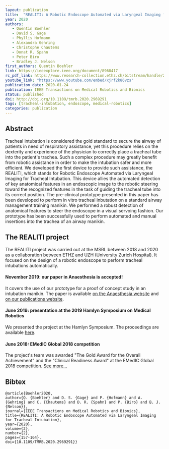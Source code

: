 ```yaml
---
layout: publication
title:  "REALITI: A Robotic Endoscope Automated via Laryngeal Imaging for Tracheal Intubation"
year: 2020
authors: 
   - Quentin Boehler
   - David S. Gage
   - Phyllis Hofmann
   - Alexandra Gehring
   - Christophe Chautems
   - Donat R. Spahn
   - Peter Biro
   - Bradley J. Nelson
first_authors: Quentin Boehler
link: https://ieeexplore.ieee.org/document/8968417
rc_pdf_link: https://www.research-collection.ethz.ch/bitstream/handle/20.500.11850/417700/REALITI_TMRB_final.pdf
youtube_link: "https://www.youtube.com/embed/xjrf2k86vzs"
publication_date: 2020-01-24
publication: IEEE Transactions on Medical Robotics and Bionics
status: published
doi: http://doi.org/10.1109/tmrb.2020.2969291
tags: [tracheal-intubation, endoscope, medical-robotics]
categories: publication
---
```


## Abstract ##
Tracheal intubation is considered the gold standard to secure the airway of patients in need of respiratory assistance, yet this procedure relies on the dexterity and experience of the physician to correctly place a tracheal tube into the patient's trachea. Such a complex procedure may greatly benefit from robotic assistance in order to make the intubation safer and more efficient. We developed the first device to provide such assistance, the REALITI, which stands for Robotic Endoscope Automated via Laryngeal Imaging for Tracheal Intubation. This device allies the automated detection of key anatomical features in an endoscopic image to the robotic steering toward the recognized features in the task of guiding the tracheal tube into its correct position. The pre-clinical prototype presented in this paper has been developed to perform in vitro tracheal inbutation on a standard airway management training manikin. We performed a robust detection of anatomical features to steer the endoscope in a visual servoing fashion. Our prototype has been successfully used to perform automated and manual insertions into the trachea of an airway manikin.

## The REALITI project ##
The REALITI project was carried out at the MSRL between 2018 and 2020 as a collaboration between ETHZ and UZH (University Zurich Hospital). It focused on the design of a robotic endoscope to perform tracheal intubations automatically.

#### November 2019: our paper in Anaesthesia is accepted! ####
It covers the use of our prototype for a proof of concept study in an intubation manikin. The paper is available [on the Anaesthesia website](https://associationofanaesthetists-publications.onlinelibrary.wiley.com/doi/full/10.1111/anae.14945) and [on our publications website](../../../2020/01/03/realiti_anaesthesia.html).

#### June 2019: presentation at the 2019 Hamlyn Symposium on Medical Robotics ####
We presented the project at the Hamlyn Symposium. The proceedings are available [here](https://www.research-collection.ethz.ch/bitstream/handle/20.500.11850/393102/2/hamlyn_realiti_final.pdf).

#### June 2018: EMedIC Global 2018 competition ####
The project's team was awarded "The Gold Award for the Overall Achievement" and the "Clinical Readiness Award" at the EMedIC Global 2018 competition. [See more...](https://msrl.ethz.ch/news-and-events/msrl-news/2018/08/gold-award-at-the-emedic-global-competition-for-msrl-team.html)


## Bibtex ##
~~~
@article{Boehler2020,
author={Q. {Boehler} and D. S. {Gage} and P. {Hofmann} and A. {Gehring} and C. {Chautems} and D. R. {Spahn} and P. {Biro} and B. J. {Nelson}},
journal={IEEE Transactions on Medical Robotics and Bionics}, 
title={REALITI: A Robotic Endoscope Automated via Laryngeal Imaging for Tracheal Intubation}, 
year={2020},
volume={2},
number={2},
pages={157-164},
doi={10.1109/TMRB.2020.2969291}}
~~~

